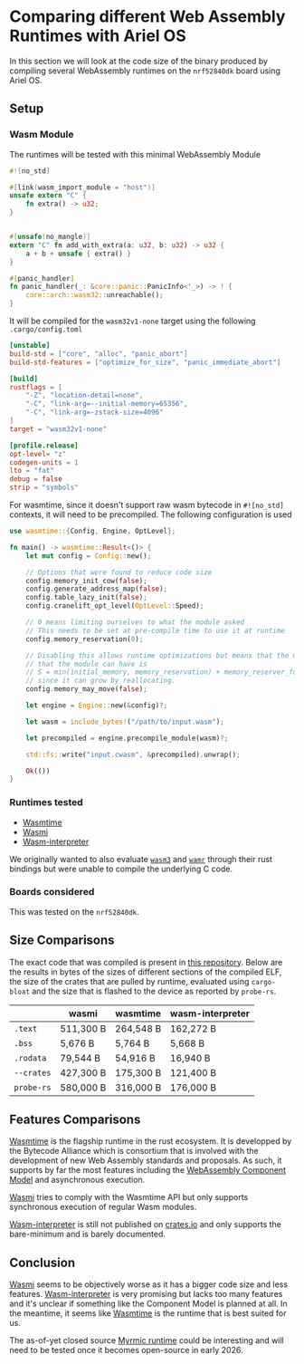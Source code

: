 # Comparing different Web Assembly Runtimes with Ariel OS

In this section we will look at the code size of the binary produced by compiling several WebAssembly runtimes on the `nrf52840dk` board using Ariel OS.

## Setup
### Wasm Module
The runtimes will be tested with this minimal WebAssembly Module
```rust
#![no_std]

#[link(wasm_import_module = "host")]
unsafe extern "C" {
    fn extra() -> u32;
}


#[unsafe(no_mangle)]
extern "C" fn add_with_extra(a: u32, b: u32) -> u32 {
    a + b + unsafe { extra() }
}

#[panic_handler]
fn panic_handler(_: &core::panic::PanicInfo<'_>) -> ! {
    core::arch::wasm32::unreachable();
}
```
It will be compiled for the `wasm32v1-none` target using the following `.cargo/config.toml`
```toml
[unstable]
build-std = ["core", "alloc", "panic_abort"]
build-std-features = ["optimize_for_size", "panic_immediate_abort"]

[build]
rustflags = [
    "-Z", "location-detail=none",
    "-C", "link-arg=--initial-memory=65356",
    "-C", "link-arg=-zstack-size=4096"
]
target = "wasm32v1-none"

[profile.release]
opt-level= "z"
codegen-units = 1
lto = "fat"
debug = false
strip = "symbols"
```

For wasmtime, since it doesn't support raw wasm bytecode in `#![no_std]` contexts, it will need to be precompiled. The following configuration is used

```rust
use wasmtime::{Config, Engine, OptLevel};

fn main() -> wasmtime::Result<()> {
    let mut config = Config::new();

    // Options that were found to reduce code size
    config.memory_init_cow(false);
    config.generate_address_map(false);
    config.table_lazy_init(false);
    config.cranelift_opt_level(OptLevel::Speed);

    // 0 means limiting ourselves to what the module asked
    // This needs to be set at pre-compile time to use it at runtime
    config.memory_reservation(0);

    // Disabling this allows runtime optimizations but means that the maximum memory
    // that the module can have is
    // S = min(initial_memory, memory_reservation) + memory_reserver_for_growth
    // since it can grow by reallocating.
    config.memory_may_move(false);

    let engine = Engine::new(&config)?;

    let wasm = include_bytes!("/path/to/input.wasm");

    let precompiled = engine.precompile_module(wasm)?;

    std::fs::write("input.cwasm", &precompiled).unwrap();

    Ok(())
}
```

### Runtimes tested

- [Wasmtime](github.com/bytecodealliance/wasmtime)
- [Wasmi](https://github.com/wasmi-labs/wasmi)
- [Wasm-interpreter](https://github.com/DLR-FT/wasm-interpreter)

We originally wanted to also evaluate [`wasm3`](https://github.com/wasm3/wasm3) and [`wamr`](github.com/bytecodealliance/wasm-micro-runtime) through their rust bindings but were unable to compile the underlying C code.

### Boards considered

This was tested on the `nrf52840dk`.

## Size Comparisons

The exact code that was compiled is present in [this repository](https://github.com/anlavandier/ariel-runtime-size-comparisons). Below are the results in bytes of the sizes of different sections of the compiled ELF, the size of the crates that are pulled by runtime, evaluated using `cargo-bloat` and the size that is flashed to the device as reported by `probe-rs`.

|            | wasmi     | wasmtime  | wasm-interpreter |
| ---------- | --------- | --------- | ---------------- |
| `.text`    | 511,300 B | 264,548 B | 162,272 B        |
| `.bss`     | 5,676 B   | 5,764 B   | 5,668 B          |
| `.rodata`  | 79,544 B  | 54,916 B  | 16,940 B         |
| `--crates` | 427,300 B | 175,300 B | 121,400 B        |
| `probe-rs` | 580,000 B | 316,000 B | 176,000 B        |

## Features Comparisons

[Wasmtime](github.com/bytecodealliance/wasmtime) is the flagship runtime in the rust ecosystem. It is developped by the Bytecode Alliance which is consortium that is involved with the development of new Web Assembly standards and proposals. As such, it supports by far the most features including the [WebAssembly Component Model](https://component-model.bytecodealliance.org/introduction.html) and asynchronous execution.

[Wasmi](https://github.com/wasmi-labs/wasmi) tries to comply with the Wasmtime API but only supports synchronous execution of regular Wasm modules.

[Wasm-interpreter](https://github.com/DLR-FT/wasm-interpreter) is still not published on [crates.io](crates.io) and only supports the bare-minimum and is barely documented.

## Conclusion

[Wasmi](https://github.com/wasmi-labs/wasmi) seems to be objectively worse as it has a bigger code size and less features. [Wasm-interpreter](https://github.com/DLR-FT/wasm-interpreter) is very promising but lacks too many features and it's unclear if something like the Component Model is planned at all. In the meantime, it seems like [Wasmtime](github.com/bytecodealliance/wasmtime) is the runtime that is best suited for us.

The as-of-yet closed source [Myrmic runtime](https://myrmic.org/) could be interesting and will need to be tested once it becomes open-source in early 2026.
